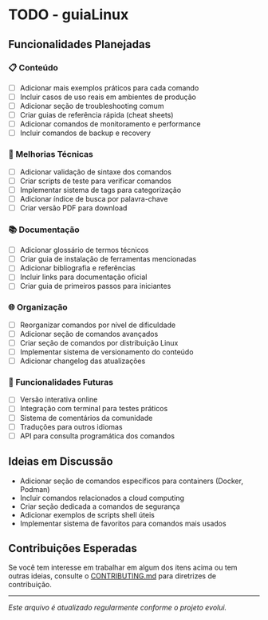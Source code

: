 # TODO - guiaLinux

## Funcionalidades Planejadas

### 📋 Conteúdo
- [ ] Adicionar mais exemplos práticos para cada comando
- [ ] Incluir casos de uso reais em ambientes de produção
- [ ] Adicionar seção de troubleshooting comum
- [ ] Criar guias de referência rápida (cheat sheets)
- [ ] Adicionar comandos de monitoramento e performance
- [ ] Incluir comandos de backup e recovery

### 🔧 Melhorias Técnicas
- [ ] Adicionar validação de sintaxe dos comandos
- [ ] Criar scripts de teste para verificar comandos
- [ ] Implementar sistema de tags para categorização
- [ ] Adicionar índice de busca por palavra-chave
- [ ] Criar versão PDF para download

### 📚 Documentação
- [ ] Adicionar glossário de termos técnicos
- [ ] Criar guia de instalação de ferramentas mencionadas
- [ ] Adicionar bibliografia e referências
- [ ] Incluir links para documentação oficial
- [ ] Criar guia de primeiros passos para iniciantes

### 🌐 Organização
- [ ] Reorganizar comandos por nível de dificuldade
- [ ] Adicionar seção de comandos avançados
- [ ] Criar seção de comandos por distribuição Linux
- [ ] Implementar sistema de versionamento do conteúdo
- [ ] Adicionar changelog das atualizações

### 🚀 Funcionalidades Futuras
- [ ] Versão interativa online
- [ ] Integração com terminal para testes práticos
- [ ] Sistema de comentários da comunidade
- [ ] Traduções para outros idiomas
- [ ] API para consulta programática dos comandos

## Ideias em Discussão

- Adicionar seção de comandos específicos para containers (Docker, Podman)
- Incluir comandos relacionados a cloud computing
- Criar seção dedicada a comandos de segurança
- Adicionar exemplos de scripts shell úteis
- Implementar sistema de favoritos para comandos mais usados

## Contribuições Esperadas

Se você tem interesse em trabalhar em algum dos itens acima ou tem outras ideias, consulte o [CONTRIBUTING.md](CONTRIBUTING.md) para diretrizes de contribuição.

---

*Este arquivo é atualizado regularmente conforme o projeto evolui.*